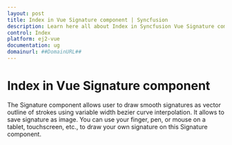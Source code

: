 ```yaml
---
layout: post
title: Index in Vue Signature component | Syncfusion
description: Learn here all about Index in Syncfusion Vue Signature component of Syncfusion Essential JS 2 and more.
control: Index 
platform: ej2-vue
documentation: ug
domainurl: ##DomainURL##
---
```


# Index in Vue Signature component

The Signature component allows user to draw smooth signatures as vector outline of strokes using variable width bezier curve interpolation. It allows to save signature as image. You can use your finger, pen, or mouse on a tablet, touchscreen, etc., to draw your own signature on this Signature component.